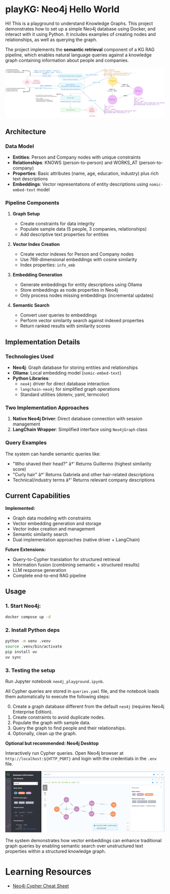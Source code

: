 # playKG: Neo4j Hello World

Hi! This is a playground to understand Knowledge Graphs. This project demonstrates how to set up a simple Neo4j database using Docker, and interact with it using Python. It includes examples of creating nodes and relationships, as well as querying the graph.

The project implements the **semantic retrieval** component of a KG RAG pipeline, which enables natural language queries against a knowledge graph containing information about people and companies.

![alt text](media/KGRAG_schema.svg)

## Architecture

### Data Model
- **Entities**: Person and Company nodes with unique constraints
- **Relationships**: KNOWS (person-to-person) and WORKS_AT (person-to-company)
- **Properties**: Basic attributes (name, age, education, industry) plus rich text descriptions
- **Embeddings**: Vector representations of entity descriptions using `nomic-embed-text` model

### Pipeline Components

1. **Graph Setup**
   - Create constraints for data integrity
   - Populate sample data (5 people, 3 companies, relationships)
   - Add descriptive text properties for entities

2. **Vector Index Creation**
   - Create vector indexes for Person and Company nodes
   - Use 768-dimensional embeddings with cosine similarity
   - Index properties: `info_emb`

3. **Embedding Generation**
   - Generate embeddings for entity descriptions using Ollama
   - Store embeddings as node properties in Neo4j
   - Only process nodes missing embeddings (incremental updates)

4. **Semantic Search**
   - Convert user queries to embeddings
   - Perform vector similarity search against indexed properties
   - Return ranked results with similarity scores

## Implementation Details

### Technologies Used
- **Neo4j**: Graph database for storing entities and relationships
- **Ollama**: Local embedding model (`nomic-embed-text`)
- **Python Libraries**: 
  - `neo4j` driver for direct database interaction
  - `langchain-neo4j` for simplified graph operations
  - Standard utilities (dotenv, yaml, termcolor)

### Two Implementation Approaches
1. **Native Neo4j Driver**: Direct database connection with session management
2. **LangChain Wrapper**: Simplified interface using `Neo4jGraph` class

### Query Examples
The system can handle semantic queries like:
- "Who shaved their head?" â†’ Returns Guillermo (highest similarity score)
- "Curly hair" â†’ Returns Gabriela and other hair-related descriptions
- Technical/industry terms â†’ Returns relevant company descriptions

## Current Capabilities

**Implemented:**
- Graph data modeling with constraints
- Vector embedding generation and storage
- Vector index creation and management
- Semantic similarity search
- Dual implementation approaches (native driver + LangChain)

**Future Extensions:**
- Query-to-Cypher translation for structured retrieval
- Information fusion (combining semantic + structured results)
- LLM response generation
- Complete end-to-end RAG pipeline

## Usage

### 1. Start Neo4j:

```bash
docker compose up -d
```

### 2. Install Python deps

```bash
python -m venv .venv
source .venv/bin/activate  
pip install uv
uv sync
```

### 3. Testing the setup

Run Jupyter notebook `neo4j_playground.ipynb`. 

All Cypher queries are stored in `queries.yaml` file, and the notebook loads them automatically to execute the following steps:

0. Create a graph database different from the default `neo4j` (requires Neo4j Enterprise Edition).
1. Create constraints to avoid duplicate nodes.
2. Populate the graph with sample data.
3. Query the graph to find people and their relationships.
4. Optionally, clean up the graph.


**Optional but recommended: Neo4j Desktop**

Interactively run Cypher queries. Open Neo4j browser at `http://localhost:${HTTP_PORT}` and login with the credentials in the `.env` file.

![alt text](media/neo4j_desktop_screenshot.png)

The system demonstrates how vector embeddings can enhance traditional graph queries by enabling semantic search over unstructured text properties within a structured knowledge graph.

# Learning Resources

- [Neo4j Cypher Cheat Sheet](https://neo4j.com/docs/cypher-cheat-sheet/5/all/)




